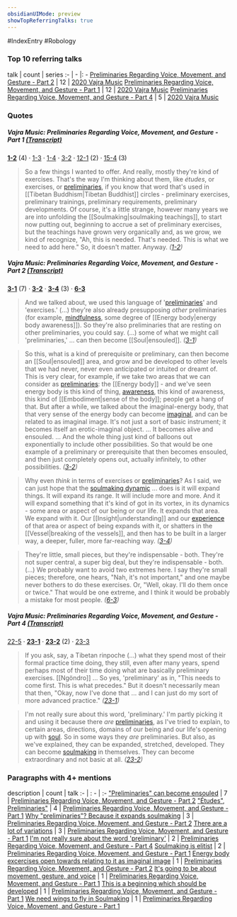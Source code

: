 ```yaml
---
obsidianUIMode: preview
showTopReferringTalks: true
---
```

#IndexEntry #Robology

### Top 10 referring talks
talk | count | series
:- | - |: -
<a data-href="Preliminaries Regarding Voice, Movement, and Gesture - Part 2" href="Preliminaries+Regarding+Voice%2C+Movement%2C+and+Gesture+-+Part+2" class="internal-link">Preliminaries Regarding Voice, Movement, and Gesture - Part 2</a> | 12 | <a data-href="2020 Vajra Music" href="2020+Vajra+Music" class="internal-link">2020 Vajra Music</a>
<a data-href="Preliminaries Regarding Voice, Movement, and Gesture - Part 1" href="Preliminaries+Regarding+Voice%2C+Movement%2C+and+Gesture+-+Part+1" class="internal-link">Preliminaries Regarding Voice, Movement, and Gesture - Part 1</a> | 12 | <a data-href="2020 Vajra Music" href="2020+Vajra+Music" class="internal-link">2020 Vajra Music</a>
<a data-href="Preliminaries Regarding Voice, Movement, and Gesture - Part 4" href="Preliminaries+Regarding+Voice%2C+Movement%2C+and+Gesture+-+Part+4" class="internal-link">Preliminaries Regarding Voice, Movement, and Gesture - Part 4</a> | 5 | <a data-href="2020 Vajra Music" href="2020+Vajra+Music" class="internal-link">2020 Vajra Music</a>

### Quotes
##### Vajra Music: Preliminaries Regarding Voice, Movement, and Gesture - Part 1 <a aria-label-position="top" aria-label="0301 Preliminaries Regarding Voice, Movement, and Gesture - Part 1" data-href="0301 Preliminaries Regarding Voice, Movement, and Gesture - Part 1" href="0301+Preliminaries+Regarding+Voice%2C+Movement%2C+and+Gesture+-+Part+1" class="internal-link">(Transcript)</a>
<span class="counts">**<a aria-label-position="top" aria-label="0301 Preliminaries Regarding Voice, Movement, and Gesture - Part 1 > 1-2" data-href="0301 Preliminaries Regarding Voice, Movement, and Gesture - Part 1#1-2" href="0301+Preliminaries+Regarding+Voice%2C+Movement%2C+and+Gesture+-+Part+1#1-2" class="internal-link">1-2</a>** (4) · <a aria-label-position="top" aria-label="0301 Preliminaries Regarding Voice, Movement, and Gesture - Part 1 > 1-3" data-href="0301 Preliminaries Regarding Voice, Movement, and Gesture - Part 1#1-3" href="0301+Preliminaries+Regarding+Voice%2C+Movement%2C+and+Gesture+-+Part+1#1-3" class="internal-link">1-3</a> · <a aria-label-position="top" aria-label="0301 Preliminaries Regarding Voice, Movement, and Gesture - Part 1 > 1-4" data-href="0301 Preliminaries Regarding Voice, Movement, and Gesture - Part 1#1-4" href="0301+Preliminaries+Regarding+Voice%2C+Movement%2C+and+Gesture+-+Part+1#1-4" class="internal-link">1-4</a> · <a aria-label-position="top" aria-label="0301 Preliminaries Regarding Voice, Movement, and Gesture - Part 1 > 3-2" data-href="0301 Preliminaries Regarding Voice, Movement, and Gesture - Part 1#3-2" href="0301+Preliminaries+Regarding+Voice%2C+Movement%2C+and+Gesture+-+Part+1#3-2" class="internal-link">3-2</a> · <a aria-label-position="top" aria-label="0301 Preliminaries Regarding Voice, Movement, and Gesture - Part 1 > 12-1" data-href="0301 Preliminaries Regarding Voice, Movement, and Gesture - Part 1#12-1" href="0301+Preliminaries+Regarding+Voice%2C+Movement%2C+and+Gesture+-+Part+1#12-1" class="internal-link">12-1</a> (2) · <a aria-label-position="top" aria-label="0301 Preliminaries Regarding Voice, Movement, and Gesture - Part 1 > 15-4" data-href="0301 Preliminaries Regarding Voice, Movement, and Gesture - Part 1#15-4" href="0301+Preliminaries+Regarding+Voice%2C+Movement%2C+and+Gesture+-+Part+1#15-4" class="internal-link">15-4</a> (3)</span>

> So a few things I wanted to offer. And really, mostly they're kind of exercises. That's the way I'm thinking about them, like _études_, or exercises, or <a data-href="preliminaries" href="preliminaries" class="internal-link">preliminaries</a>, if you know that word that's used in [[Tibetan Buddhism|Tibetan Buddhist]] circles - preliminary exercises, preliminary trainings, preliminary requirements, preliminary developments. Of course, it's a little strange, however many years we are into unfolding the [[Soulmaking|soulmaking teachings]], to start now putting out, beginning to accrue a set of preliminary exercises, but the teachings have grown very organically and, as we grow, we kind of recognize, "Ah, this is needed. That's needed. This is what we need to add here." So, it doesn't matter. Anyway. _(<a aria-label-position="top" aria-label="0301 Preliminaries Regarding Voice, Movement, and Gesture - Part 1 > 1-2" data-href="0301 Preliminaries Regarding Voice, Movement, and Gesture - Part 1#1-2" href="0301+Preliminaries+Regarding+Voice%2C+Movement%2C+and+Gesture+-+Part+1#1-2" class="internal-link">1-2</a>)_

##### Vajra Music: Preliminaries Regarding Voice, Movement, and Gesture - Part 2 <a aria-label-position="top" aria-label="0302 Preliminaries Regarding Voice, Movement, and Gesture - Part 2" data-href="0302 Preliminaries Regarding Voice, Movement, and Gesture - Part 2" href="0302+Preliminaries+Regarding+Voice%2C+Movement%2C+and+Gesture+-+Part+2" class="internal-link">(Transcript)</a>
<span class="counts">**<a aria-label-position="top" aria-label="0302 Preliminaries Regarding Voice, Movement, and Gesture - Part 2 > 3-1" data-href="0302 Preliminaries Regarding Voice, Movement, and Gesture - Part 2#3-1" href="0302+Preliminaries+Regarding+Voice%2C+Movement%2C+and+Gesture+-+Part+2#3-1" class="internal-link">3-1</a>** (7) · **<a aria-label-position="top" aria-label="0302 Preliminaries Regarding Voice, Movement, and Gesture - Part 2 > 3-2" data-href="0302 Preliminaries Regarding Voice, Movement, and Gesture - Part 2#3-2" href="0302+Preliminaries+Regarding+Voice%2C+Movement%2C+and+Gesture+-+Part+2#3-2" class="internal-link">3-2</a>** · **<a aria-label-position="top" aria-label="0302 Preliminaries Regarding Voice, Movement, and Gesture - Part 2 > 3-4" data-href="0302 Preliminaries Regarding Voice, Movement, and Gesture - Part 2#3-4" href="0302+Preliminaries+Regarding+Voice%2C+Movement%2C+and+Gesture+-+Part+2#3-4" class="internal-link">3-4</a>** (3) · **<a aria-label-position="top" aria-label="0302 Preliminaries Regarding Voice, Movement, and Gesture - Part 2 > 6-3" data-href="0302 Preliminaries Regarding Voice, Movement, and Gesture - Part 2#6-3" href="0302+Preliminaries+Regarding+Voice%2C+Movement%2C+and+Gesture+-+Part+2#6-3" class="internal-link">6-3</a>**</span>

> And we talked about, we used this language of '<a data-href="preliminaries" href="preliminaries" class="internal-link">preliminaries</a>' and 'exercises.' (...) they're also already presupposing _other_ preliminaries (for example, <a data-href="mindfulness" href="mindfulness" class="internal-link">mindfulness</a>, some degree of [[Energy body|energy body awareness]]). So they're also preliminaries that are resting on other preliminaries, you could say. (...) some of what we might call 'preliminaries,' ... can then become [[Soul|ensouled]].  _(<a aria-label-position="top" aria-label="0302 Preliminaries Regarding Voice, Movement, and Gesture - Part 2 > 3-1" data-href="0302 Preliminaries Regarding Voice, Movement, and Gesture - Part 2#3-1" href="0302+Preliminaries+Regarding+Voice%2C+Movement%2C+and+Gesture+-+Part+2#3-1" class="internal-link">3-1</a>)_

> So this, what is a kind of prerequisite or preliminary, can then become an [[Soul|ensouled]] area, and grow and be developed to other levels that we had never, never even anticipated or intuited or dreamt of. This is very clear, for example, if we take two areas that we can consider as <a data-href="preliminaries" href="preliminaries" class="internal-link">preliminaries</a>: the [[Energy body]] - and we've seen energy body is this kind of thing, <a data-href="awareness" href="awareness" class="internal-link">awareness</a>, this kind of awareness, this kind of [[Embodiment|sense of the body]]; people get a hang of that. But after a while, we talked about the imaginal-energy body, that that very sense of the energy body can become <a data-href="imaginal" href="imaginal" class="internal-link">imaginal</a>, and can be related to as imaginal image. It's not just a sort of basic instrument; it becomes itself an erotic-imaginal object. ... It becomes alive and ensouled. ...  And the whole thing just kind of balloons out exponentially to include other possibilities. So that would be one example of a preliminary or prerequisite that then becomes ensouled, and then just completely opens out, actually infinitely, to other possibilities. _(<a aria-label-position="top" aria-label="0302 Preliminaries Regarding Voice, Movement, and Gesture - Part 2 > 3-2" data-href="0302 Preliminaries Regarding Voice, Movement, and Gesture - Part 2#3-2" href="0302+Preliminaries+Regarding+Voice%2C+Movement%2C+and+Gesture+-+Part+2#3-2" class="internal-link">3-2</a>)_

> Why even _think_ in terms of exercises or <a data-href="preliminaries" href="preliminaries" class="internal-link">preliminaries</a>? As I said, we can just hope that the <a data-href="soulmaking dynamic" href="soulmaking+dynamic" class="internal-link">soulmaking dynamic</a> ... does is it will expand things. It will expand its range. It will include more and more. And it will expand something that it's kind of got in its vortex, in its dynamics - some area or aspect of our being or our life. It expands that area. We expand with it. Our [[Insight|understanding]] and our <a data-href="experience" href="experience" class="internal-link">experience</a> of that area or aspect of being expands with it, or shatters in the [[Vessel|breaking of the vessels]], and then has to be built in a larger way, a deeper, fuller, more far-reaching way. _(<a aria-label-position="top" aria-label="0302 Preliminaries Regarding Voice, Movement, and Gesture - Part 2 > 3-4" data-href="0302 Preliminaries Regarding Voice, Movement, and Gesture - Part 2#3-4" href="0302+Preliminaries+Regarding+Voice%2C+Movement%2C+and+Gesture+-+Part+2#3-4" class="internal-link">3-4</a>)_

> They're little, small pieces, but they're indispensable - both. They're not super central, a super big deal, but they're indispensable - both.(...) We probably want to avoid two extremes here. I say they're small pieces; therefore, one hears, "Nah, it's not important," and one maybe never bothers to do these exercises. Or, "Well, okay. I'll do them once or twice." That would be one extreme, and I think it would be probably a mistake for most people. _(<a aria-label-position="top" aria-label="0302 Preliminaries Regarding Voice, Movement, and Gesture - Part 2 > 6-3" data-href="0302 Preliminaries Regarding Voice, Movement, and Gesture - Part 2#6-3" href="0302+Preliminaries+Regarding+Voice%2C+Movement%2C+and+Gesture+-+Part+2#6-3" class="internal-link">6-3</a>)_

##### Vajra Music: Preliminaries Regarding Voice, Movement, and Gesture - Part 4 <a aria-label-position="top" aria-label="0304 Preliminaries Regarding Voice, Movement, and Gesture - Part 4" data-href="0304 Preliminaries Regarding Voice, Movement, and Gesture - Part 4" href="0304+Preliminaries+Regarding+Voice%2C+Movement%2C+and+Gesture+-+Part+4" class="internal-link">(Transcript)</a>
<span class="counts"><a aria-label-position="top" aria-label="0304 Preliminaries Regarding Voice, Movement, and Gesture - Part 4 > 22-5" data-href="0304 Preliminaries Regarding Voice, Movement, and Gesture - Part 4#22-5" href="0304+Preliminaries+Regarding+Voice%2C+Movement%2C+and+Gesture+-+Part+4#22-5" class="internal-link">22-5</a> · **<a aria-label-position="top" aria-label="0304 Preliminaries Regarding Voice, Movement, and Gesture - Part 4 > 23-1" data-href="0304 Preliminaries Regarding Voice, Movement, and Gesture - Part 4#23-1" href="0304+Preliminaries+Regarding+Voice%2C+Movement%2C+and+Gesture+-+Part+4#23-1" class="internal-link">23-1</a>** · **<a aria-label-position="top" aria-label="0304 Preliminaries Regarding Voice, Movement, and Gesture - Part 4 > 23-2" data-href="0304 Preliminaries Regarding Voice, Movement, and Gesture - Part 4#23-2" href="0304+Preliminaries+Regarding+Voice%2C+Movement%2C+and+Gesture+-+Part+4#23-2" class="internal-link">23-2</a>** (2) · <a aria-label-position="top" aria-label="0304 Preliminaries Regarding Voice, Movement, and Gesture - Part 4 > 23-3" data-href="0304 Preliminaries Regarding Voice, Movement, and Gesture - Part 4#23-3" href="0304+Preliminaries+Regarding+Voice%2C+Movement%2C+and+Gesture+-+Part+4#23-3" class="internal-link">23-3</a></span>

> If you ask, say, a Tibetan rinpoche (...) what they spend most of their formal practice time doing, they still, even after many years, spend perhaps most of their time doing what are basically preliminary exercises. [[Ngöndro]] ... So yes, 'preliminary' as in, "This needs to come first. This is what precedes." But it doesn't necessarily mean that then, "Okay, now I've done that ... and I can just do my sort of more advanced practice." _(<a aria-label-position="top" aria-label="0304 Preliminaries Regarding Voice, Movement, and Gesture - Part 4 > 23-1" data-href="0304 Preliminaries Regarding Voice, Movement, and Gesture - Part 4#23-1" href="0304+Preliminaries+Regarding+Voice%2C+Movement%2C+and+Gesture+-+Part+4#23-1" class="internal-link">23-1</a>)_

> I'm not really sure about this word, 'preliminary.' I'm partly picking it and using it because there _are_ <a data-href="preliminaries" href="preliminaries" class="internal-link">preliminaries</a>, as I've tried to explain, to certain areas, directions, domains of our being and our life's opening up with <a data-href="soul" href="soul" class="internal-link">soul</a>. So in some ways they _are_ preliminaries. But also, as we've explained, they can be expanded, stretched, developed. They can become <a data-href="soulmaking" href="soulmaking" class="internal-link">soulmaking</a> in themselves. They can become extraordinary and not basic at all. _(<a aria-label-position="top" aria-label="0304 Preliminaries Regarding Voice, Movement, and Gesture - Part 4 > 23-2" data-href="0304 Preliminaries Regarding Voice, Movement, and Gesture - Part 4#23-2" href="0304+Preliminaries+Regarding+Voice%2C+Movement%2C+and+Gesture+-+Part+4#23-2" class="internal-link">23-2</a>)_

### Paragraphs with 4+ mentions
description | count | talk
:- | : - | :-
<a aria-label-position="top" aria-label="Preliminaries Regarding Voice, Movement, and Gesture - Part 2 > Preliminaries can become ensouled" data-href="Preliminaries Regarding Voice, Movement, and Gesture - Part 2#Preliminaries can become ensouled" href="Preliminaries+Regarding+Voice%2C+Movement%2C+and+Gesture+-+Part+2#%22Preliminaries%22+can+become+ensouled" class="internal-link">&quot;Preliminaries&quot; can become ensouled</a> | 7 | <a data-href="Preliminaries Regarding Voice, Movement, and Gesture - Part 2" href="Preliminaries+Regarding+Voice%2C+Movement%2C+and+Gesture+-+Part+2" class="internal-link">Preliminaries Regarding Voice, Movement, and Gesture - Part 2</a>
<a aria-label-position="top" aria-label="Preliminaries Regarding Voice, Movement, and Gesture - Part 1 > Études Preliminaries" data-href="Preliminaries Regarding Voice, Movement, and Gesture - Part 1#Études Preliminaries" href="Preliminaries+Regarding+Voice%2C+Movement%2C+and+Gesture+-+Part+1#%22%C3%89tudes%22+Preliminaries%22" class="internal-link">&quot;Études&quot;, Preliminaries&quot;</a> | 4 | <a data-href="Preliminaries Regarding Voice, Movement, and Gesture - Part 1" href="Preliminaries+Regarding+Voice%2C+Movement%2C+and+Gesture+-+Part+1" class="internal-link">Preliminaries Regarding Voice, Movement, and Gesture - Part 1</a>
<a aria-label-position="top" aria-label="Preliminaries Regarding Voice, Movement, and Gesture - Part 2 > Why preliminaries Because it expands soulmaking" data-href="Preliminaries Regarding Voice, Movement, and Gesture - Part 2#Why preliminaries Because it expands soulmaking" href="Preliminaries+Regarding+Voice%2C+Movement%2C+and+Gesture+-+Part+2#Why+%22preliminaries%22+Because+it+expands+soulmaking" class="internal-link">Why &quot;preliminaries&quot;? Because it expands soulmaking</a> | 3 | <a data-href="Preliminaries Regarding Voice, Movement, and Gesture - Part 2" href="Preliminaries+Regarding+Voice%2C+Movement%2C+and+Gesture+-+Part+2" class="internal-link">Preliminaries Regarding Voice, Movement, and Gesture - Part 2</a>
<a aria-label-position="top" aria-label="Preliminaries Regarding Voice, Movement, and Gesture - Part 1 > There are a lot of variations" data-href="Preliminaries Regarding Voice, Movement, and Gesture - Part 1#There are a lot of variations" href="Preliminaries+Regarding+Voice%2C+Movement%2C+and+Gesture+-+Part+1#There+are+a+lot+of+variations" class="internal-link">There are a lot of variations</a> | 3 | <a data-href="Preliminaries Regarding Voice, Movement, and Gesture - Part 1" href="Preliminaries+Regarding+Voice%2C+Movement%2C+and+Gesture+-+Part+1" class="internal-link">Preliminaries Regarding Voice, Movement, and Gesture - Part 1</a>
<a aria-label-position="top" aria-label="Preliminaries Regarding Voice, Movement, and Gesture - Part 4 > Im not really sure about the word preliminary" data-href="Preliminaries Regarding Voice, Movement, and Gesture - Part 4#I'm not really sure about the word 'preliminary'" href="Preliminaries+Regarding+Voice%2C+Movement%2C+and+Gesture+-+Part+4#I%27m+not+really+sure+about+the+word+%27preliminary%27" class="internal-link">I&#x27;m not really sure about the word &#x27;preliminary&#x27;</a> | 2 | <a data-href="Preliminaries Regarding Voice, Movement, and Gesture - Part 4" href="Preliminaries+Regarding+Voice%2C+Movement%2C+and+Gesture+-+Part+4" class="internal-link">Preliminaries Regarding Voice, Movement, and Gesture - Part 4</a>
<a aria-label-position="top" aria-label="Preliminaries Regarding Voice, Movement, and Gesture - Part 1 > Soulmaking is elitist" data-href="Preliminaries Regarding Voice, Movement, and Gesture - Part 1#Soulmaking is elitist" href="Preliminaries+Regarding+Voice%2C+Movement%2C+and+Gesture+-+Part+1#Soulmaking+is+elitist" class="internal-link">Soulmaking is elitist</a> | 2 | <a data-href="Preliminaries Regarding Voice, Movement, and Gesture - Part 1" href="Preliminaries+Regarding+Voice%2C+Movement%2C+and+Gesture+-+Part+1" class="internal-link">Preliminaries Regarding Voice, Movement, and Gesture - Part 1</a>
<a aria-label-position="top" aria-label="Preliminaries Regarding Voice, Movement, and Gesture - Part 2 > Energy body excercises open towards relating to it as imaginal image" data-href="Preliminaries Regarding Voice, Movement, and Gesture - Part 2#Energy body excercises open towards relating to it as imaginal image" href="Preliminaries+Regarding+Voice%2C+Movement%2C+and+Gesture+-+Part+2#Energy+body+excercises+open+towards+relating+to+it+as+imaginal+image" class="internal-link">Energy body excercises open towards relating to it as imaginal image</a> | 1 | <a data-href="Preliminaries Regarding Voice, Movement, and Gesture - Part 2" href="Preliminaries+Regarding+Voice%2C+Movement%2C+and+Gesture+-+Part+2" class="internal-link">Preliminaries Regarding Voice, Movement, and Gesture - Part 2</a>
<a aria-label-position="top" aria-label="Preliminaries Regarding Voice, Movement, and Gesture - Part 1 > Its going to be about movement gesture and voice" data-href="Preliminaries Regarding Voice, Movement, and Gesture - Part 1#It's going to be about movement gesture and voice" href="Preliminaries+Regarding+Voice%2C+Movement%2C+and+Gesture+-+Part+1#It%27s+going+to+be+about+movement+gesture+and+voice" class="internal-link">It&#x27;s going to be about movement, gesture, and voice</a> | 1 | <a data-href="Preliminaries Regarding Voice, Movement, and Gesture - Part 1" href="Preliminaries+Regarding+Voice%2C+Movement%2C+and+Gesture+-+Part+1" class="internal-link">Preliminaries Regarding Voice, Movement, and Gesture - Part 1</a>
<a aria-label-position="top" aria-label="Preliminaries Regarding Voice, Movement, and Gesture - Part 1 > This is a beginning which should be developed" data-href="Preliminaries Regarding Voice, Movement, and Gesture - Part 1#This is a beginning which should be developed" href="Preliminaries+Regarding+Voice%2C+Movement%2C+and+Gesture+-+Part+1#This+is+a+beginning+which+should+be+developed" class="internal-link">This is a beginning which should be developed</a> | 1 | <a data-href="Preliminaries Regarding Voice, Movement, and Gesture - Part 1" href="Preliminaries+Regarding+Voice%2C+Movement%2C+and+Gesture+-+Part+1" class="internal-link">Preliminaries Regarding Voice, Movement, and Gesture - Part 1</a>
<a aria-label-position="top" aria-label="Preliminaries Regarding Voice, Movement, and Gesture - Part 1 > We need wings to fly in Soulmaking" data-href="Preliminaries Regarding Voice, Movement, and Gesture - Part 1#We need wings to fly in Soulmaking" href="Preliminaries+Regarding+Voice%2C+Movement%2C+and+Gesture+-+Part+1#We+need+wings+to+fly+in+Soulmaking" class="internal-link">We need wings to fly in Soulmaking</a> | 1 | <a data-href="Preliminaries Regarding Voice, Movement, and Gesture - Part 1" href="Preliminaries+Regarding+Voice%2C+Movement%2C+and+Gesture+-+Part+1" class="internal-link">Preliminaries Regarding Voice, Movement, and Gesture - Part 1</a>

